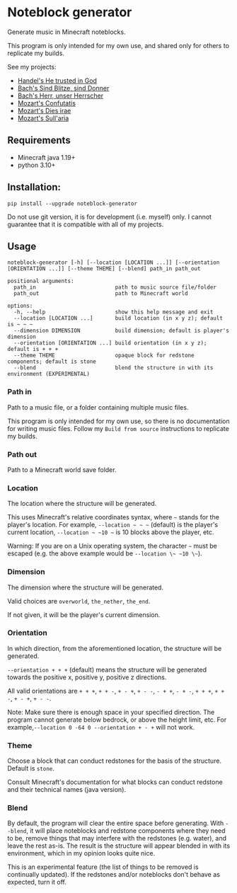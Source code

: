 # Noteblock generator
Generate music in Minecraft noteblocks.

This program is only intended for my own use, and shared only for others to replicate my builds.

See my projects:
* [Handel's He trusted in God](https://github.com/FelixFourcolor/He-trusted-in-God)
* [Bach's Sind Blitze, sind Donner](https://github.com/FelixFourcolor/Sind-Blitze-sind-Donner)
* [Bach's Herr, unser Herrscher](https://github.com/FelixFourcolor/Herr-unser-Herrscher)
* [Mozart's Confutatis](https://github.com/FelixFourcolor/Confutatis)
* [Mozart's Dies irae](https://github.com/FelixFourcolor/Dies-irae)
* [Mozart's Sull'aria](https://github.com/FelixFourcolor/Canzonetta-sull-aria)

## Requirements
* Minecraft java 1.19+
* python 3.10+

## Installation:
```pip install --upgrade noteblock-generator```

Do not use git version, it is for development (i.e. myself) only. I cannot guarantee that it is compatible with all of my projects.

## Usage
```
noteblock-generator [-h] [--location [LOCATION ...]] [--orientation [ORIENTATION ...]] [--theme THEME] [--blend] path_in path_out

positional arguments:
  path_in                         path to music source file/folder
  path_out                        path to Minecraft world

options:
  -h, --help                      show this help message and exit
  --location [LOCATION ...]       build location (in x y z); default is ~ ~ ~
  --dimension DIMENSION           build dimension; default is player's dimension
  --orientation [ORIENTATION ...] build orientation (in x y z); default is + + +
  --theme THEME                   opaque block for redstone components; default is stone
  --blend                         blend the structure in with its environment (EXPERIMENTAL)
```

### Path in
Path to a music file, or a folder containing multiple music files.

This program is only intended for my own use, so there is no documentation for writing music files. Follow my `Build from source` instructions to replicate my builds.

### Path out
Path to a Minecraft world save folder.

### Location
The location where the structure will be generated.

This uses Minecraft's relative coordinates syntax, where `~` stands for the player's location. For example, `--location ~ ~ ~` (default) is the player's current location, `--location ~ ~10 ~` is 10 blocks above the player, etc.

Warning: If you are on a Unix operating system, the character `~` must be escaped (e.g. the above example would be `--location \~ ~10 \~`).


### Dimension
The dimension where the structure will be generated. 

Valid choices are `overworld`, `the_nether`, `the_end`.

If not given, it will be the player's current dimension.

### Orientation
In which direction, from the aforementioned location, the structure will be generated.

`--orientation + + +` (default) means the structure will be generated towards the positive x, positive y, positive z directions.

All valid orientations are `+ + +`, `+ + -`, `+ - +`, `+ - -`, `- + +`, `- + -`, `+ + +`, `+ + -`, `+ - +`, `+ - -`.

Note: Make sure there is enough space in your specified direction. The program cannot generate below bedrock, or above the height limit, etc. For example,`--location 0 -64 0 --orientation + - +` will not work.

### Theme
Choose a block that can conduct redstones for the basis of the structure. Default is `stone`.

Consult Minecraft's documentation for what blocks can conduct redstone and their technical names (java version).

### Blend
By default, the program will clear the entire space before generating. With `--blend`, it will place noteblocks and redstone components where they need to be, remove things that may interfere with the redstones (e.g. water), and leave the rest as-is. The result is the structure will appear blended in with its environment, which in my opinion looks quite nice.

This is an experimental feature (the list of things to be removed is continually updated). If the redstones and/or noteblocks don't behave as expected, turn it off.
